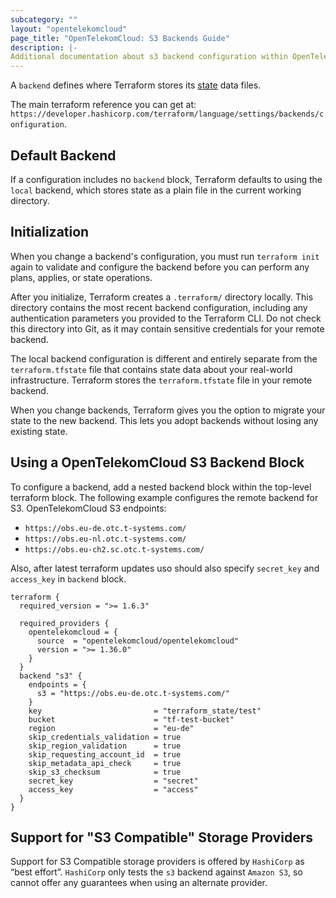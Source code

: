 ```yaml
---
subcategory: ""
layout: "opentelekomcloud"
page_title: "OpenTelekomCloud: S3 Backends Guide"
description: |-
Additional documentation about s3 backend configuration within OpenTelekomCloud.
---
```


A `backend` defines where Terraform stores its [state](https://developer.hashicorp.com/terraform/language/state) data files.

The main terraform reference you can get at:
`https://developer.hashicorp.com/terraform/language/settings/backends/configuration`.

## Default Backend
If a configuration includes no `backend` block, Terraform defaults to using the `local` backend, which stores state as a plain file in the current working directory.

## Initialization
When you change a backend's configuration, you must run `terraform init` again to validate and configure the backend before you can perform any plans, applies, or state operations.

After you initialize, Terraform creates a `.terraform/` directory locally. This directory contains the most recent backend configuration, including any authentication parameters you provided to the Terraform CLI. Do not check this directory into Git, as it may contain sensitive credentials for your remote backend.

The local backend configuration is different and entirely separate from the `terraform.tfstate` file that contains state data about your real-world infrastructure. Terraform stores the `terraform.tfstate` file in your remote backend.

When you change backends, Terraform gives you the option to migrate your state to the new backend. This lets you adopt backends without losing any existing state.

## Using a OpenTelekomCloud S3 Backend Block
To configure a backend, add a nested backend block within the top-level terraform block. The following example configures the remote backend for S3.
OpenTelekomCloud S3 endpoints:
 - `https://obs.eu-de.otc.t-systems.com/`
 - `https://obs.eu-nl.otc.t-systems.com/`
 - `https://obs.eu-ch2.sc.otc.t-systems.com/`

Also, after latest terraform updates uso should also specify `secret_key` and `access_key` in `backend` block.

```hcl
terraform {
  required_version = ">= 1.6.3"

  required_providers {
    opentelekomcloud = {
      source  = "opentelekomcloud/opentelekomcloud"
      version = ">= 1.36.0"
    }
  }
  backend "s3" {
    endpoints = {
      s3 = "https://obs.eu-de.otc.t-systems.com/"
    }
    key                         = "terraform_state/test"
    bucket                      = "tf-test-bucket"
    region                      = "eu-de"
    skip_credentials_validation = true
    skip_region_validation      = true
    skip_requesting_account_id  = true
    skip_metadata_api_check     = true
    skip_s3_checksum            = true
    secret_key                  = "secret"
    access_key                  = "access"
  }
}
```

## Support for "S3 Compatible" Storage Providers

Support for S3 Compatible storage providers is offered by `HashiCorp` as “best effort”.
`HashiCorp` only tests the `s3` backend against `Amazon S3`, so cannot offer any guarantees when using an alternate provider.
